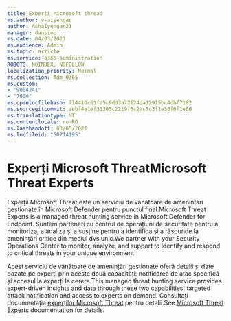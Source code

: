 ```yaml
---
title: Experți Microsoft thread
ms.author: v-aiyengar
author: AshaIyengar21
manager: dansimp
ms.date: 04/03/2021
ms.audience: Admin
ms.topic: article
ms.service: o365-administration
ROBOTS: NOINDEX, NOFOLLOW
localization_priority: Normal
ms.collection: Adm_O365
ms.custom:
- "9004241"
- "7600"
ms.openlocfilehash: f14410c61fe5c9dd3a72124da12915bc4dbf7182
ms.sourcegitcommit: aebf4e1ef31305c2219f0c2ac7c3f1e30f6f1e66
ms.translationtype: MT
ms.contentlocale: ro-RO
ms.lasthandoff: 03/05/2021
ms.locfileid: "50714195"
---
```

# <a name="microsoft-threat-experts"></a><span data-ttu-id="d3cc7-102">Experți Microsoft Threat</span><span class="sxs-lookup"><span data-stu-id="d3cc7-102">Microsoft Threat Experts</span></span>

<span data-ttu-id="d3cc7-103">Experții Microsoft Threat este un serviciu de vânătoare de amenințări gestionate în Microsoft Defender pentru punctul final.</span><span class="sxs-lookup"><span data-stu-id="d3cc7-103">Microsoft Threat Experts is a managed threat hunting service in Microsoft Defender for Endpoint.</span></span>  <span data-ttu-id="d3cc7-104">Suntem parteneri cu centrul de operațiuni de securitate pentru a monitoriza, a analiza și a susține pentru a identifica și a răspunde la amenințări critice din mediul dvs unic.</span><span class="sxs-lookup"><span data-stu-id="d3cc7-104">We partner with your Security Operations Center to monitor, analyze, and support to identify and respond to critical threats in your unique environment.</span></span>

<span data-ttu-id="d3cc7-105">Acest serviciu de vânătoare de amenințări gestionate oferă detalii și date bazate pe experți prin aceste două capacități: notificarea de atac specifică și accesul la experți la cerere.</span><span class="sxs-lookup"><span data-stu-id="d3cc7-105">This managed threat hunting service provides expert-driven insights and data through these two capabilities: targeted attack notification and access to experts on demand.</span></span> <span data-ttu-id="d3cc7-106">Consultați documentația [experților Microsoft Threat](https://docs.microsoft.com/windows/security/threat-protection/microsoft-defender-atp/microsoft-threat-experts) pentru detalii.</span><span class="sxs-lookup"><span data-stu-id="d3cc7-106">See [Microsoft Threat Experts](https://docs.microsoft.com/windows/security/threat-protection/microsoft-defender-atp/microsoft-threat-experts) documentation for details.</span></span>
